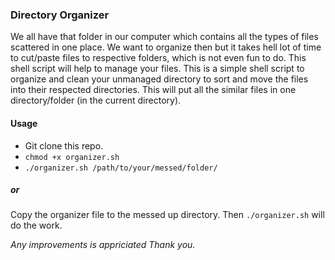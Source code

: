### Directory Organizer

We all have that folder in our computer which contains all the types of files scattered in one place. We want to organize then but it takes hell lot of time to cut/paste files to respective folders, which is not even fun to do. This shell script will help to manage your files. 
This is a simple shell script to organize and clean your unmanaged directory to sort and move the files into their respected directories. This will put all the similar files in one directory/folder (in the current directory).

#### Usage
- Git clone this repo.
- ```chmod +x organizer.sh```
- ```./organizer.sh /path/to/your/messed/folder/```

##### or
Copy the organizer file to the messed up directory. Then
```./organizer.sh```
will do the work.


_Any improvements is appriciated Thank you._